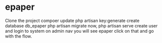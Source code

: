 # epaper
Clone the project
compoer update
php artisan key:generate
create database db_epaper
php artisan migrate
now,
php artisan serve
create user and login to system
on admin nav you will see epaper click on that and 
go with the flow.
